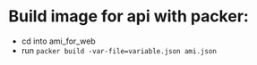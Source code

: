 # Build image for api with packer:

- cd into ami_for_web
- run ```packer build -var-file=variable.json ami.json```
